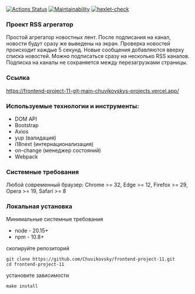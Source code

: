 [![Actions Status](https://github.com/Chuvikovsky/frontend-project-11/actions/workflows/hexlet-check.yml/badge.svg)](https://github.com/Chuvikovsky/frontend-project-11/actions)
[![Maintainability](https://api.codeclimate.com/v1/badges/bc7431de559e1637c662/maintainability)](https://codeclimate.com/github/Chuvikovsky/frontend-project-11/maintainability)
[![hexlet-check](https://github.com/Chuvikovsky/frontend-project-11/actions/workflows/hexlet-check.yml/badge.svg)](https://github.com/Chuvikovsky/frontend-project-11/actions/workflows/hexlet-check.yml)

### Проект RSS агрегатор

Простой агрегатор новостных лент.
После подписания на канал, новости будут сразу же выведены на экран.
Проверка новостей происходит каждые 5 секунд.
Новые сообщения добавляются вверху списка новостей.
Можно подписаться сразу на несколько RSS каналов.
Подписка на каналы не сохраняется между перезагрузками страницы.

### Ссылка
https://frontend-project-11-git-main-chuvikovskys-projects.vercel.app/

### Используемые технологии и инструменты:
- DOM API
- Bootstrap
- Axios
- yup (валидация)
- i18next (интернационализация)
- on-change (менеджер состояний)
- Webpack

### Системные требования

Любой современный браузер:
Chrome >= 32, Edge >= 12, Firefox >= 29, Opera >= 19, Safari >= 8

### Локальная установка

Минимальные системные требования
- node - 20.15+
- npm - 10.8+

скопируйте репозиторий
```
git clone https://github.com/Chuvikovsky/frontend-project-11.git
cd frontend-project-11
```

установите зависимости
```
make install
```
